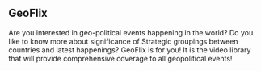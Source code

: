 ## GeoFlix

Are you interested in geo-political events happening in the world? Do you like to know more about significance of Strategic groupings between countries and latest happenings? GeoFlix is for you! It is the video library that will provide comprehensive coverage to all geopolitical events!
